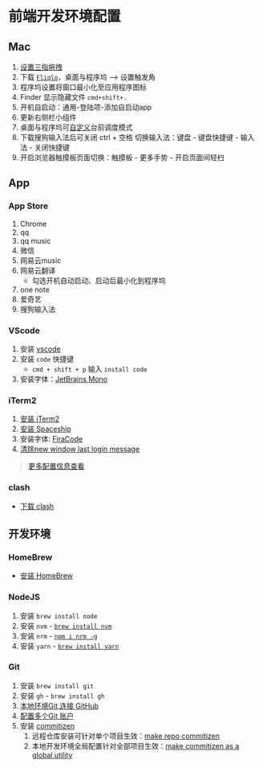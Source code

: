 # 前端开发环境配置

## Mac

1. [设置三指拖拽](https://support.apple.com/zh-cn/HT204609)
2. 下载 [`Fliqlo`](https://fliqlo.com/)，桌面与程序坞 --> 设置触发角
3. 程序坞设置将窗口最小化至应用程序图标
4. Finder 显示隐藏文件 `cmd+shift+.`
5. 开机自启动：通用-登陆项-添加自启动app
6. 更新右侧栏小组件
7. 桌面与程序坞可[自定义](https://support.apple.com/zh-cn/guide/mac-help/mchl534ba392/mac)台前调度模式
8. 下载搜狗输入法后可关闭 ctrl + 空格 切换输入法：键盘 - 键盘快捷键 - 输入法 - 关闭快捷键
9. 开启浏览器触摸板页面切换：触摸板 - 更多手势 - 开启页面间轻扫

## App

### App Store

1. Chrome
2. qq
3. qq music
4. 微信
5. 网易云music
6. 网易云翻译
    - 勾选开机自动启动、启动后最小化到程序坞
7. one note
8. 爱奇艺
9. 搜狗输入法

### VScode

1. 安装 [vscode](https://code.visualstudio.com/)
2. 安装 `code` 快捷键
    - `cmd + shift + p` 输入 `install code`
3. 安装字体：[JetBrains Mono](https://www.jetbrains.com/lp/mono/)

### iTerm2

1. [安装 iTerm2](https://iterm2.com/)
2. [安装 Spaceship](https://spaceship-prompt.sh/getting-started/#installing)
3. 安装字体: [FiraCode](https://github.com/tonsky/FiraCode)
4. [清除new window last login message](https://stackoverflow.com/questions/15769615/remove-last-login-message-for-new-tabs-in-terminal)

> [更多配置信息查看](https://zhuanlan.zhihu.com/p/550022490)

### clash

- [下载 clash](https://github.com/yichengchen/clashX/releases)

## 开发环境

### HomeBrew

- [安装 HomeBrew](https://brew.sh/)

### NodeJS

1. 安装 `brew install node`
2. 安装 `nvm` - [`brew install nvm`](https://formulae.brew.sh/formula/nvm#default)
3. 安装 `nrm` - [`npm i nrm -g`](https://github.com/Pana/nrm)
4. 安装 `yarn` - [`brew install yarn`](https://formulae.brew.sh/formula/yarn#default)

### Git

1. 安装 `brew install git`
2. 安装 `gh` - `brew install gh`
3. [本地环境Git 连接 GitHub](https://juejin.cn/post/7116710387906674701/)
4. [配置多个Git 账户](https://juejin.cn/post/7124197374318084127)
5. 安装 [commitizen](https://github.com/commitizen/cz-cli)
    1. 远程仓库安装可针对单个项目生效：[make repo commitizen](https://github.com/commitizen/cz-cli#making-your-repo-commitizen-friendly)
    2. 本地开发环境全局配置针对全部项目生效：[make commitizen as a global utility](https://github.com/commitizen/cz-cli#conventional-commit-messages-as-a-global-utility)
